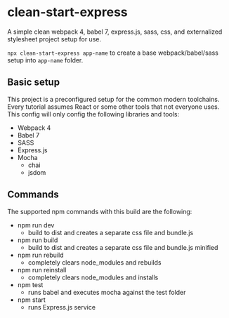 # clean-start-express
A simple clean webpack 4, babel 7, express.js, sass, css, and externalized stylesheet project setup for use.

`npx clean-start-express app-name` to create a base webpack/babel/sass setup into `app-name` folder.


## Basic setup
This project is a preconfigured setup for the common modern toolchains.  Every tutorial assumes React or some other tools that not everyone uses.  This config will only config the following libraries and tools:

* Webpack 4
* Babel 7
* SASS
* Express.js
* Mocha
  - chai
  - jsdom

## Commands
The supported npm commands with this build are the following:

* npm run dev
  - build to dist and creates a separate css file and bundle.js
* npm run build
  - build to dist and creates a separate css file and bundle.js minified
* npm run rebuild
  - completely clears node_modules and rebuilds
* npm run reinstall
  - completely clears node_modules and installs
* npm test
  - runs babel and executes mocha against the test folder
* npm start
  - runs Express.js service
